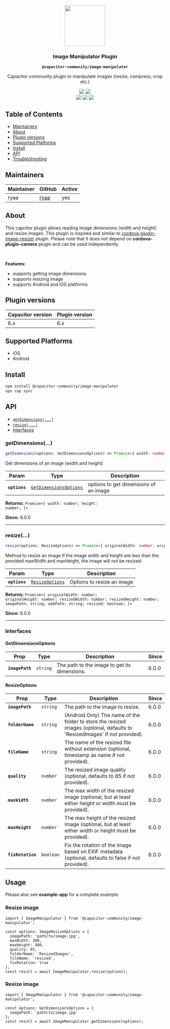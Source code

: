 <p align="center"><br><img src="https://user-images.githubusercontent.com/236501/85893648-1c92e880-b7a8-11ea-926d-95355b8175c7.png" width="128" height="128" /></p>
<h3 align="center">Image Manipulator Plugin</h3>
<p align="center"><strong><code>@capacitor-community/image-manipulator</code></strong></p>
<p align="center">
  Capacitor community plugin to manipulate images (resize, compress, crop etc.)
</p>

<p align="center">
  <img src="https://img.shields.io/maintenance/yes/2024?style=flat-square" />
  <a href="https://www.npmjs.com/package/@capacitor-community/image-manipulator"><img src="https://img.shields.io/npm/l/@capacitor-community/image-manipulator?style=flat-square" /></a>
  <br>
  <a href="https://www.npmjs.com/package/@capacitor-community/image-manipulator"><img src="https://img.shields.io/npm/dw/@capacitor-community/image-manipulator?style=flat-square" /></a>
  <a href="https://www.npmjs.com/package/@capacitor-community/image-manipulator"><img src="https://img.shields.io/npm/v/@capacitor-community/image-manipulator?style=flat-square" /></a>
  <!-- ALL-CONTRIBUTORS-BADGE:START - Do not remove or modify this section -->
  <a href="#contributors-"><img src="https://img.shields.io/badge/all%20contributors-1-orange?style=flat-square" /></a>
  <!-- ALL-CONTRIBUTORS-BADGE:END -->
</p>

## Table of Contents

- [Maintainers](#maintainers)
- [About](#about)
- [Plugin versions](#plugin-versions)
- [Supported Platforms](#supported-platforms)
- [Install](#install)
- [API](#api)
- [Troubleshooting](#troubleshooting)

## Maintainers

| Maintainer | GitHub                          | Active |
| ---------- | ------------------------------- | ------ |
| ryaa       | [ryaa](https://github.com/ryaa) | yes    |

## About

This capcitor plugin allows reading image dimensions (width and height) and resize images.
This plugin is inspired and similar to [cordova-plugin-image-resizer](https://github.com/JoschkaSchulz/cordova-plugin-image-resizer) plugin. Please note that it does not depend on **cordova-plugin-camera** plugin and can be used independently.

<br>

**Features:**

- supports getting image dimensions
- supports resizing image
- supports Android and iOS platforms

## Plugin versions

| Capacitor version | Plugin version |
| ----------------- | -------------- |
| 6.x               | 6.x            |

## Supported Platforms

- iOS
- Android

## Install

```bash
npm install @capacitor-community/image-manipulator
npx cap sync
```

## API

<docgen-index>

- [`getDimensions(...)`](#getdimensions)
- [`resize(...)`](#resize)
- [Interfaces](#interfaces)

</docgen-index>

<docgen-api>
<!--Update the source file JSDoc comments and rerun docgen to update the docs below-->

### getDimensions(...)

```typescript
getDimensions(options: GetDimensionsOptions) => Promise<{ width: number; height: number; }>
```

Get dimensions of an image (width and height)

| Param         | Type                                                                  | Description                           |
| ------------- | --------------------------------------------------------------------- | ------------------------------------- |
| **`options`** | <code><a href="#getdimensionsoptions">GetDimensionsOptions</a></code> | options to get dimensions of an image |

**Returns:** <code>Promise&lt;{ width: number; height: number; }&gt;</code>

**Since:** 6.0.0

---

### resize(...)

```typescript
resize(options: ResizeOptions) => Promise<{ originalWidth: number; originalHeight: number; resizedWidth: number; resizedHeight: number; imagePath: string; webPath: string; resized: boolean; }>
```

Method to resize an image
If the image width and height are less than the provided maxWidth and maxHeight, the image will not be resized.

| Param         | Type                                                    | Description                |
| ------------- | ------------------------------------------------------- | -------------------------- |
| **`options`** | <code><a href="#resizeoptions">ResizeOptions</a></code> | Options to resize an image |

**Returns:** <code>Promise&lt;{ originalWidth: number; originalHeight: number; resizedWidth: number; resizedHeight: number; imagePath: string; webPath: string; resized: boolean; }&gt;</code>

**Since:** 6.0.0

---

### Interfaces

#### GetDimensionsOptions

| Prop            | Type                | Description                                  | Since |
| --------------- | ------------------- | -------------------------------------------- | ----- |
| **`imagePath`** | <code>string</code> | The path to the image to get its dimensions. | 6.0.0 |

#### ResizeOptions

| Prop              | Type                 | Description                                                                                                                | Since |
| ----------------- | -------------------- | -------------------------------------------------------------------------------------------------------------------------- | ----- |
| **`imagePath`**   | <code>string</code>  | The path to the image to resize.                                                                                           | 6.0.0 |
| **`folderName`**  | <code>string</code>  | (Android Only) The name of the folder to store the resized images (optional, defaults to 'ResizedImages' if not provided). | 6.0.0 |
| **`fileName`**    | <code>string</code>  | The name of the resized file without extension (optional, timestamp as name if not provided).                              | 6.0.0 |
| **`quality`**     | <code>number</code>  | The resized image quality (optional, defaults to 85 if not provided).                                                      | 6.0.0 |
| **`maxWidth`**    | <code>number</code>  | The max width of the resized image (optional, but at least either height or width must be provided).                       | 6.0.0 |
| **`maxHeight`**   | <code>number</code>  | The max height of the resized image (optional, but at least either width or height must be provided).                      | 6.0.0 |
| **`fixRotation`** | <code>boolean</code> | Fix the rotation of the image based on EXIF metadata (optional, defaults to false if not provided).                        | 6.0.0 |

</docgen-api>

## Usage

Please also see **example-app** for a complete example.

### Resize image

```
import { ImageManipulator } from '@capacitor-community/image-manipulator';

const options: ImageResizeOptions = {
  imagePath: 'path/to/image.jpg',
  maxWidth: 300,
  maxHeight: 300,
  quality: 85,
  folderName: 'ResizedImages',
  fileName: 'resized',
  fixRotation: true
};
const result = await ImageManipulator.resize(options);
```

### Resize image

```
import { ImageManipulator } from '@capacitor-community/image-manipulator';

const options: GetDimensionsOptions = {
  imagePath: 'path/to/image.jpg'
};
const result = await ImageManipulator.getDimensions(options);
```
